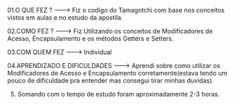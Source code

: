 01.O QUE FEZ ? ---> Fiz o codigo do Tamagotchi com base nos conceitos vistos em aulas e no estudo da apostila.

02.COMO FEZ ? ---> Fiz Utilizando os conceitos de Modificadores de Acesso, Encapsulamento e os métodos Getters e Setters.

03.COM QUEM FEZ ---> Individual

04.APRENDIZADO E DIFICULDADES ---> Aprendi sobre como utilizar os Modificadores de Acesso e Encapsulamento corretamente(estava tendo um pouco de dificuldade pra entender mas consegui tirar minhas duvidas).

05. Somando com o tempo de estudo foram aproximadamente 2-3 horas.

